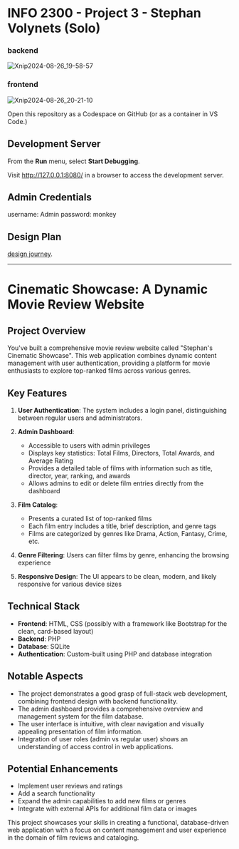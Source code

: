 # INFO 2300 - Project 3 - Stephan Volynets (Solo)

### backend 
![Xnip2024-08-26_19-58-57](https://github.com/user-attachments/assets/14fe30a2-fb5a-43ff-aaf2-6c31be93d112)

### frontend

![Xnip2024-08-26_20-21-10](https://github.com/user-attachments/assets/35d41039-9bb0-45f2-9773-46050f097235)


Open this repository as a Codespace on GitHub (or as a container in VS Code.)

## Development Server

From the **Run** menu, select **Start Debugging**.

Visit <http://127.0.0.1:8080/> in a browser to access the development server.

## Admin Credentials

username: Admin
password: monkey 


## Design Plan

 [design journey](design-plan/design-journey.md).


---
# Cinematic Showcase: A Dynamic Movie Review Website

## Project Overview
You've built a comprehensive movie review website called "Stephan's Cinematic Showcase". This web application combines dynamic content management with user authentication, providing a platform for movie enthusiasts to explore top-ranked films across various genres.

## Key Features
1. **User Authentication**: The system includes a login panel, distinguishing between regular users and administrators.

2. **Admin Dashboard**: 
   - Accessible to users with admin privileges
   - Displays key statistics: Total Films, Directors, Total Awards, and Average Rating
   - Provides a detailed table of films with information such as title, director, year, ranking, and awards
   - Allows admins to edit or delete film entries directly from the dashboard

3. **Film Catalog**: 
   - Presents a curated list of top-ranked films
   - Each film entry includes a title, brief description, and genre tags
   - Films are categorized by genres like Drama, Action, Fantasy, Crime, etc.

4. **Genre Filtering**: Users can filter films by genre, enhancing the browsing experience

5. **Responsive Design**: The UI appears to be clean, modern, and likely responsive for various device sizes

## Technical Stack
- **Frontend**: HTML, CSS (possibly with a framework like Bootstrap for the clean, card-based layout)
- **Backend**: PHP
- **Database**: SQLite
- **Authentication**: Custom-built using PHP and database integration

## Notable Aspects
- The project demonstrates a good grasp of full-stack web development, combining frontend design with backend functionality.
- The admin dashboard provides a comprehensive overview and management system for the film database.
- The user interface is intuitive, with clear navigation and visually appealing presentation of film information.
- Integration of user roles (admin vs regular user) shows an understanding of access control in web applications.

## Potential Enhancements
- Implement user reviews and ratings
- Add a search functionality
- Expand the admin capabilities to add new films or genres
- Integrate with external APIs for additional film data or images

This project showcases your skills in creating a functional, database-driven web application with a focus on content management and user experience in the domain of film reviews and cataloging.

